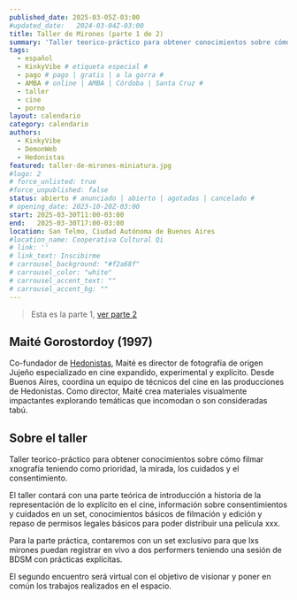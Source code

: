```yaml
---
published_date: 2025-03-05Z-03:00
#updated_date:   2024-03-04Z-03:00
title: Taller de Mirones (parte 1 de 2)
summary: 'Taller teorico-práctico para obtener conocimientos sobre cómo filmar pornografía teniendo como prioridad, la mirada, los cuidados y el consentimiento. (CUPOS LIMITADOS)'
tags:
  - español
  - KinkyVibe # etiqueta especial #
  - pago # pago | gratis | a la gorra #
  - AMBA # online | AMBA | Córdoba | Santa Cruz #
  - taller
  - cine
  - porno
layout: calendario
category: calendario
authors:
  - KinkyVibe
  - DemonWeb
  - Hedonistas
featured: taller-de-mirones-miniatura.jpg
#logo: 2
# force_unlisted: true
#force_unpublished: false
status: abierto # anunciado | abierto | agotadas | cancelado #
# opening_date: 2023-10-20Z-03:00
start: 2025-03-30T11:00-03:00
end:   2025-03-30T17:00-03:00
location: San Telmo, Ciudad Autónoma de Buenos Aires
#location_name: Cooperativa Cultural Qi
# link: ''
# link_text: Inscibirme
# carrousel_background: "#f2a68f"
# carrousel_color: "white"
# carrousel_accent_text: ""
# carrousel_accent_bg: ""
---
```

> Esta es la parte 1, [ver parte 2](/calendario/taller-de-mirones-2025-03-parte-2)

## Maité Gorostordoy (1997)

Co-fundador de [Hedonistas](www.hdn.com.ar), Maité es director de fotografía de origen Jujeño especializado en cine expandido, experimental y explícito. Desde Buenos Aires, coordina un equipo de técnicos del cine en las producciones de Hedonistas. Como director, Maité crea materiales visualmente impactantes explorando temáticas que incomodan o son consideradas tabú. 

## Sobre el taller

Taller teorico-práctico para obtener conocimientos sobre cómo filmar xnografía teniendo como prioridad, la mirada, los cuidados y el consentimiento. 

El taller contará con una parte teórica de introducción a historia de la representación de lo explícito en el cine, información sobre consentimientos y cuidados en un set, conocimientos básicos de filmación y edición y repaso de permisos legales básicos para poder distribuir una película xxx. 

Para la parte práctica, contaremos con un set exclusivo para que lxs mirones puedan registrar en vivo a dos performers teniendo una sesión de BDSM con prácticas explícitas.

El segundo encuentro será virtual con el objetivo de visionar y poner en común los trabajos realizados en el espacio.

